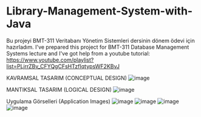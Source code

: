 # Library-Management-System-with-Java
Bu projeyi BMT-311 Veritabanı Yönetim Sistemleri dersinin dönem ödevi için hazırladım.
I've prepared this project for BMT-311 Database Management Systems lecture and I've got help from a youtube tutorial: https://www.youtube.com/playlist?list=PLjrrZBv_CFYQgCFsHTzfIqtypsWF2KBvJ

KAVRAMSAL TASARIM (CONCEPTUAL DESIGN)
![image](https://user-images.githubusercontent.com/77192206/211918441-61d59f9d-6e86-485d-abc6-98352d8b6257.png)

MANTIKSAL TASARIM (LOGICAL DESIGN)
![image](https://user-images.githubusercontent.com/77192206/211918532-cbeefd69-7fa6-4929-afab-97021a7e41fa.png)

Uygulama Görselleri (Application Images)
![image](https://user-images.githubusercontent.com/77192206/211919316-1687c746-b1be-409f-9d57-af0f8bd54561.png)
![image](https://user-images.githubusercontent.com/77192206/211919345-2c425d3f-53bd-4114-8b43-3329a61ee1e5.png)
![image](https://user-images.githubusercontent.com/77192206/211919360-f63ab9bb-1552-4335-8ebd-b9b7953b54c5.png)
![image](https://user-images.githubusercontent.com/77192206/211919427-964bfad7-5436-4fdf-808b-bda81d7d5309.png)
